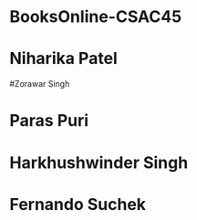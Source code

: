# BooksOnline-CSAC45
# Niharika Patel
#Zorawar Singh
# Paras Puri
# Harkhushwinder Singh
# Fernando Suchek

